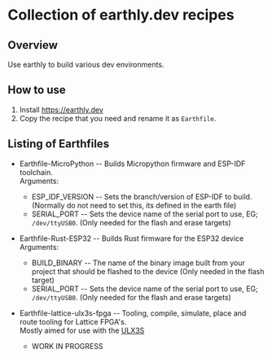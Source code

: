 # Collection of earthly.dev recipes

## Overview
Use earthly to build various dev environments.


## How to use
1. Install https://earthly.dev   
2. Copy the recipe that you need and rename it as `Earthfile`.   

## Listing of Earthfiles
* Earthfile-MicroPython -- Builds Micropython firmware and ESP-IDF toolchain.    
  Arguments:
  * ESP_IDF_VERSION -- Sets the branch/version of ESP-IDF to build. (Normally do not need to set this, its defined in the earth file)   
  * SERIAL_PORT -- Sets the device name of the serial port to use, EG; `/dev/ttyUSB0`. (Only needed for the flash and erase targets)   

* Earthfile-Rust-ESP32 -- Builds Rust firmware for the ESP32 device    
  Arguments:    
  * BUILD_BINARY -- The name of the binary image built from your project that should be flashed to the device (Only needed in the flash target)    
  * SERIAL_PORT -- Sets the device name of the serial port to use, EG; `/dev/ttyUSB0`. (Only needed for the flash and erase targets)    


* Earthfile-lattice-ulx3s-fpga -- Tooling, compile, simulate, place and route tooling for Lattice FPGA's.   
                                  Mostly aimed for use with the [ULX3S](https://ulx3s.github.io)
  * WORK IN PROGRESS   

